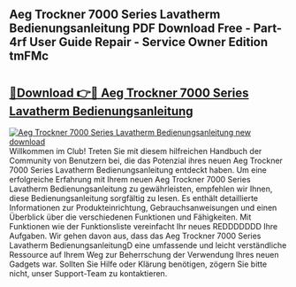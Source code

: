 ## Aeg Trockner 7000 Series Lavatherm Bedienungsanleitung PDF Download Free - Part-4rf User Guide Repair - Service Owner Edition tmFMc

# <h2><a href="http://df3sm5x.blite.top/?on=Aeg+Trockner+7000+Series+Lavatherm+Bedienungsanleitung">🔗Download 👉🔴 Aeg Trockner 7000 Series Lavatherm Bedienungsanleitung</a></h2>

[![Aeg Trockner 7000 Series Lavatherm Bedienungsanleitung new download](https://i.imgur.com/lujVjoI.png)](http://df3sm5x.blite.top/?on=Aeg+Trockner+7000+Series+Lavatherm+Bedienungsanleitung)
Willkommen im Club! Treten Sie mit diesem hilfreichen Handbuch der Community von Benutzern bei, die das Potenzial ihres neuen Aeg Trockner 7000 Series Lavatherm Bedienungsanleitung entdeckt haben. Um eine erfolgreiche Erfahrung mit Ihrem neuen Aeg Trockner 7000 Series Lavatherm Bedienungsanleitung zu gewährleisten, empfehlen wir Ihnen, diese Bedienungsanleitung sorgfältig zu lesen. Es enthält detaillierte Informationen zur Produkteinrichtung, Gebrauchsanweisungen und einen Überblick über die verschiedenen Funktionen und Fähigkeiten. Mit Funktionen wie der Funktionsliste vereinfacht Ihr neues REDDDDDDD Ihre Aufgaben. Wir gehen davon aus, dass das Aeg Trockner 7000 Series Lavatherm BedienungsanleitungD eine umfassende und leicht verständliche Ressource auf Ihrem Weg zur Beherrschung der Verwendung Ihres neuen Gadgets war. Sollten Sie Hilfe oder Klärung benötigen, zögern Sie bitte nicht, unser Support-Team zu kontaktieren.
